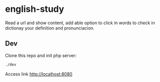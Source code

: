 # english-study

Read a url and show content, add able option to click in words to check in dictionay your definition and pronunciacion.

## Dev

Clone this repo and init php server:

```bash
./dev
```

Access link [http://localhost:8080](http://localhost:8080)

